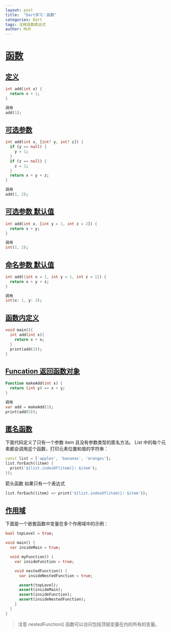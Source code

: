 ```yaml
---
layout: post
title:  "Dart学习：函数"
categories: Dart
tags: 注释函数表达式
author: MLM
---
```

# [函数]()

## [定义]()

```dart
int add(int x) {
  return x + 1;
}

调用
add(1);
```

## [可选参数]()

```dart
int add(int x, [int? y, int? z]) {
  if (y == null) {
    y = 1;
  }
  if (z == null) {
    z = 1;
  }
  return x + y + z;
}

调用
add(1, 2);
```

## [可选参数 默认值]()

```dart
int add(int x, [int y = 1, int z = 2]) {
  return x + y;
}

调用
int(1, 2);
```

## [命名参数 默认值]()

```dart
int add({int x = 1, int y = 1, int z = 1}) {
  return x + y + z;
}

调用
int(x: 1, y: 2);
```

## [函数内定义]()

```dart
void main(){
  int add(int x){
    return x + x;
  }
  print(add(1));
}
```

## [Funcation 返回函数对象]()

```dart
Function makeAdd(int x) {
  return (int y) => x + y;
}

调用
var add = makeAdd(1);
print(add(5));
```

## [匿名函数]()

下面代码定义了只有一个参数 item 且没有参数类型的匿名方法。 List 中的每个元素都会调用这个函数，打印元素位置和值的字符串：

```dart
const list = ['apples', 'bananas', 'oranges'];
list.forEach((item) {
  print('${list.indexOf(item)}: $item');
});
```

箭头函数 如果只有一个表达式

```dart
list.forEach((item) => print('${list.indexOf(item)}: $item'));
```

## [作用域]()

下面是一个嵌套函数中变量在多个作用域中的示例：

```dart
bool topLevel = true;

void main() {
  var insideMain = true;

  void myFunction() {
    var insideFunction = true;

    void nestedFunction() {
      var insideNestedFunction = true;

      assert(topLevel);
      assert(insideMain);
      assert(insideFunction);
      assert(insideNestedFunction);
    }
  }
}
```

> 注意 nestedFunction() 函数可以访问包括顶层变量在内的所有的变量。
>
